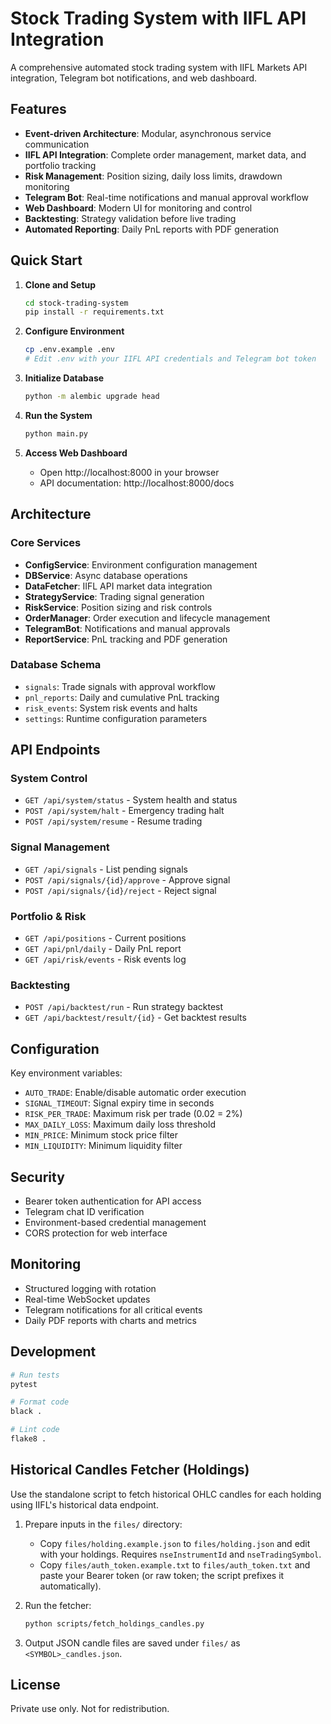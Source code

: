 # Stock Trading System with IIFL API Integration

A comprehensive automated stock trading system with IIFL Markets API integration, Telegram bot notifications, and web dashboard.

## Features

- **Event-driven Architecture**: Modular, asynchronous service communication
- **IIFL API Integration**: Complete order management, market data, and portfolio tracking
- **Risk Management**: Position sizing, daily loss limits, drawdown monitoring
- **Telegram Bot**: Real-time notifications and manual approval workflow
- **Web Dashboard**: Modern UI for monitoring and control
- **Backtesting**: Strategy validation before live trading
- **Automated Reporting**: Daily PnL reports with PDF generation

## Quick Start

1. **Clone and Setup**
   ```bash
   cd stock-trading-system
   pip install -r requirements.txt
   ```

2. **Configure Environment**
   ```bash
   cp .env.example .env
   # Edit .env with your IIFL API credentials and Telegram bot token
   ```

3. **Initialize Database**
   ```bash
   python -m alembic upgrade head
   ```

4. **Run the System**
   ```bash
   python main.py
   ```

5. **Access Web Dashboard**
   - Open http://localhost:8000 in your browser
   - API documentation: http://localhost:8000/docs

## Architecture

### Core Services
- **ConfigService**: Environment configuration management
- **DBService**: Async database operations
- **DataFetcher**: IIFL API market data integration
- **StrategyService**: Trading signal generation
- **RiskService**: Position sizing and risk controls
- **OrderManager**: Order execution and lifecycle management
- **TelegramBot**: Notifications and manual approvals
- **ReportService**: PnL tracking and PDF generation

### Database Schema
- `signals`: Trade signals with approval workflow
- `pnl_reports`: Daily and cumulative PnL tracking
- `risk_events`: System risk events and halts
- `settings`: Runtime configuration parameters

## API Endpoints

### System Control
- `GET /api/system/status` - System health and status
- `POST /api/system/halt` - Emergency trading halt
- `POST /api/system/resume` - Resume trading

### Signal Management
- `GET /api/signals` - List pending signals
- `POST /api/signals/{id}/approve` - Approve signal
- `POST /api/signals/{id}/reject` - Reject signal

### Portfolio & Risk
- `GET /api/positions` - Current positions
- `GET /api/pnl/daily` - Daily PnL report
- `GET /api/risk/events` - Risk events log

### Backtesting
- `POST /api/backtest/run` - Run strategy backtest
- `GET /api/backtest/result/{id}` - Get backtest results

## Configuration

Key environment variables:

- `AUTO_TRADE`: Enable/disable automatic order execution
- `SIGNAL_TIMEOUT`: Signal expiry time in seconds
- `RISK_PER_TRADE`: Maximum risk per trade (0.02 = 2%)
- `MAX_DAILY_LOSS`: Maximum daily loss threshold
- `MIN_PRICE`: Minimum stock price filter
- `MIN_LIQUIDITY`: Minimum liquidity filter

## Security

- Bearer token authentication for API access
- Telegram chat ID verification
- Environment-based credential management
- CORS protection for web interface

## Monitoring

- Structured logging with rotation
- Real-time WebSocket updates
- Telegram notifications for all critical events
- Daily PDF reports with charts and metrics

## Development

```bash
# Run tests
pytest

# Format code
black .

# Lint code
flake8 .
```

## Historical Candles Fetcher (Holdings)

Use the standalone script to fetch historical OHLC candles for each holding using IIFL's historical data endpoint.

1. Prepare inputs in the `files/` directory:
   - Copy `files/holding.example.json` to `files/holding.json` and edit with your holdings. Requires `nseInstrumentId` and `nseTradingSymbol`.
   - Copy `files/auth_token.example.txt` to `files/auth_token.txt` and paste your Bearer token (or raw token; the script prefixes it automatically).

2. Run the fetcher:
   ```bash
   python scripts/fetch_holdings_candles.py
   ```

3. Output JSON candle files are saved under `files/` as `<SYMBOL>_candles.json`.

## License

Private use only. Not for redistribution.
